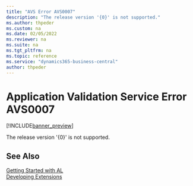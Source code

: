 ```yaml
---
title: "AVS Error AVS0007"
description: "The release version '{0}' is not supported."
ms.author: thpeder
ms.custom: na
ms.date: 02/05/2022
ms.reviewer: na
ms.suite: na
ms.tgt_pltfrm: na
ms.topic: reference
ms.service: "dynamics365-business-central"
author: thpeder
---
```

# Application Validation Service Error AVS0007

[!INCLUDE[banner_preview](../includes/banner_preview.md)]

The release version '{0}' is not supported.

## See Also  
[Getting Started with AL](../devenv-get-started.md)  
[Developing Extensions](../devenv-dev-overview.md)  